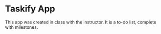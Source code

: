 # Taskify App
This app was created in class with the instructor. It is a to-do list, complete with milestones.
